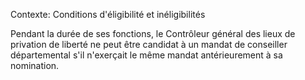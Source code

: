 Contexte: Conditions d'éligibilité et inéligibilités

Pendant la durée de ses fonctions, le Contrôleur général des lieux de privation de liberté ne peut être candidat à un mandat de conseiller départemental s'il n'exerçait le même mandat antérieurement à sa nomination.